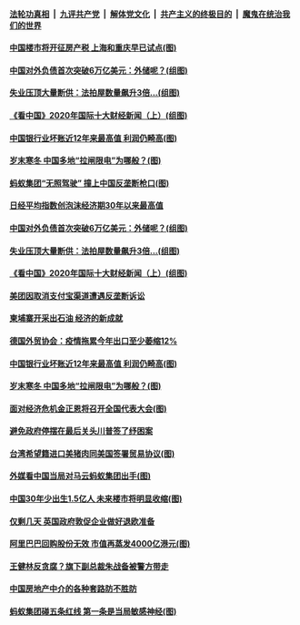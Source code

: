 ####  [法轮功真相](../../../../basic/blob/master/README.md?t=12302302) &nbsp;|&nbsp; [九评共产党](../../../../9ping.md/blob/master/README.md?t=12302302) &nbsp;|&nbsp; [解体党文化](../../../../jtdwh.md/blob/master/README.md?t=12302302)  &nbsp;|&nbsp; [共产主义的终极目的](../../../../gczydzjmd.md/blob/master/README.md?t=12302302) &nbsp;|&nbsp; [魔鬼在统治我们的世界](../../../../mgztzwmdsj.md/blob/master/README.md?t=12302302) 

#### [中国楼市将开征房产税 上海和重庆早已试点(图)](../pages/p5/957553.md?t=12302302) 

#### [中国对外负债首次突破6万亿美元：外储呢？(组图)](../pages/p5/957465.md?t=12302302) 

#### [失业压顶大量断供：法拍屋数量飙升3倍…(组图)](../pages/p5/957479.md?t=12302302) 

#### [《看中国》2020年国际十大财经新闻（上）(组图)](../pages/p5/957474.md?t=12302302) 

#### [中国银行业坏账近12年来最高值 利润仍畸高(图)](../pages/p5/957429.md?t=12302302) 

#### [岁末寒冬 中国多地“拉闸限电”为哪般？(图)](../pages/p5/957422.md?t=12302302) 

#### [蚂蚁集团“无照驾驶” 撞上中国反垄断枪口(图)](../pages/p5/957543.md?t=12302302) 

#### [日经平均指数创泡沫经济期30年以来最高值](../pages/p5/957540.md?t=12302302) 

#### [中国对外负债首次突破6万亿美元：外储呢？(组图)](../pages/p5/957465.md?t=12302302) 

#### [失业压顶大量断供：法拍屋数量飙升3倍…(组图)](../pages/p5/957479.md?t=12302302) 

#### [《看中国》2020年国际十大财经新闻（上）(组图)](../pages/p5/957474.md?t=12302302) 

#### [美团因取消支付宝渠道遭遇反垄断诉讼](../pages/p5/957441.md?t=12302302) 

#### [柬埔寨开采出石油 经济的新成就](../pages/p5/957436.md?t=12302302) 

#### [德国外贸协会：疫情拖累今年出口至少萎缩12%](../pages/p5/957432.md?t=12302302) 

#### [中国银行业坏账近12年来最高值 利润仍畸高(图)](../pages/p5/957429.md?t=12302302) 

#### [岁末寒冬 中国多地“拉闸限电”为哪般？(图)](../pages/p5/957422.md?t=12302302) 

#### [面对经济危机金正恩将召开全国代表大会(图)](../pages/p5/957365.md?t=12302302) 

#### [避免政府停摆在最后关头川普签了纾困案](../pages/p5/957362.md?t=12302302) 

#### [台湾希望籍进口美猪肉同美国签署贸易协议(图)](../pages/p5/957360.md?t=12302302) 

#### [外媒看中国当局对马云蚂蚁集团出手(图)](../pages/p5/957359.md?t=12302302) 

#### [中国30年少出生1.5亿人 未来楼市将明显收缩(图)](../pages/p5/957342.md?t=12302302) 

#### [仅剩几天 英国政府敦促企业做好退欧准备](../pages/p5/957341.md?t=12302302) 

#### [阿里巴巴回购股份无效 市值再蒸发4000亿港元(图)](../pages/p5/957323.md?t=12302302) 

#### [王健林反贪腐？旗下副总裁朱战备被警方带走](../pages/p5/957320.md?t=12302302) 

#### [中国房地产中介的各种套路防不胜防](../pages/p5/957316.md?t=12302302) 

#### [蚂蚁集团碰五条红线 第一条是当局敏感神经(图)](../pages/p5/957308.md?t=12302302) 

